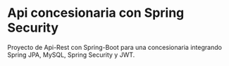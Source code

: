 # Api concesionaria con Spring Security

Proyecto de Api-Rest con Spring-Boot para una concesionaria integrando Spring JPA, MySQL, Spring Security y JWT.

